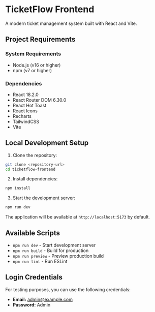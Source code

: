 # TicketFlow Frontend

A modern ticket management system built with React and Vite.

## Project Requirements

### System Requirements

- Node.js (v16 or higher)
- npm (v7 or higher)

### Dependencies

- React 18.2.0
- React Router DOM 6.30.0
- React Hot Toast
- React Icons
- Recharts
- TailwindCSS
- Vite

## Local Development Setup

1. Clone the repository:

```bash
git clone <repository-url>
cd ticketflow-frontend
```

2. Install dependencies:

```bash
npm install
```

3. Start the development server:

```bash
npm run dev
```

The application will be available at `http://localhost:5173` by default.

## Available Scripts

- `npm run dev` - Start development server
- `npm run build` - Build for production
- `npm run preview` - Preview production build
- `npm run lint` - Run ESLint

## Login Credentials

For testing purposes, you can use the following credentials:

- **Email:** admin@example.com
- **Password:** Admin
